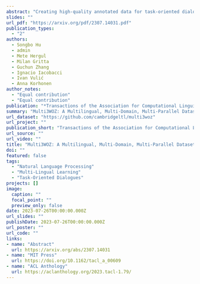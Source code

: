 ```yaml
---
abstract: "Creating high-quality annotated data for task-oriented dialog (ToD) is known to be notoriously difficult, and the challenges are amplified when the goal is to create equitable, culturally adapted, and large-scale ToD datasets for multiple languages. Therefore, the current datasets are still very scarce and suffer from limitations such as translation-based non-native dialogs with translation artefacts, small scale, or lack of cultural adaptation, among others. In this work, we first take stock of the current landscape of multilingual ToD datasets, offering a systematic overview of their properties and limitations. Aiming to reduce all the detected limitations, we then introduce Multi3WOZ, a novel multilingual, multi-domain, multi-parallel ToD dataset. It is large-scale and offers culturally adapted dialogs in 4 languages to enable training and evaluation of multilingual and cross-lingual ToD systems. We describe a complex bottom–up data collection process that yielded the final dataset, and offer the first sets of baseline scores across different ToD-related tasks for future reference, also highlighting its challenging nature."
slides: ""
url_pdf: "https://arxiv.org/pdf/2307.14031.pdf"
publication_types:
  - "2"
authors:
  - Songbo Hu
  - admin
  - Mete Hergul
  - Milan Gritta
  - Guchun Zhang
  - Ignacio Iacobacci
  - Ivan Vulić
  - Anna Korhonen
author_notes: 
  - "Equal contribution"
  - "Equal contribution"
publication: "*Transactions of the Association for Computational Linguistics*"
summary: "Multi3WOZ: A Multilingual, Multi-Domain, Multi-Parallel Dataset for Training and Evaluating Culturally Adapted Task-Oriented Dialog Systems"
url_dataset: "https://github.com/cambridgeltl/multi3woz"
url_project: ""
publication_short: "Transactions of the Association for Computational Linguistics (TACL)"
url_source: ""
url_video: ""
title: "Multi3WOZ: A Multilingual, Multi-Domain, Multi-Parallel Dataset for Training and Evaluating Culturally Adapted Task-Oriented Dialog Systems"
doi: ""
featured: false
tags: 
  - "Natural Language Processing"
  - "Multi-Lingual Learning"
  - "Task-Oriented Dialogues"
projects: []
image:
  caption: ""
  focal_point: ""
  preview_only: false
date: 2023-07-26T00:00:00.000Z
url_slides: ""
publishDate: 2023-07-26T00:00:00.000Z
url_poster: ""
url_code: ""
links:
- name: "Abstract"
  url: https://arxiv.org/abs/2307.14031
- name: "MIT Press"
  url: https://doi.org/10.1162/tacl_a_00609
- name: "ACL Anthology"
  url: https://aclanthology.org/2023.tacl-1.79/
---
```

